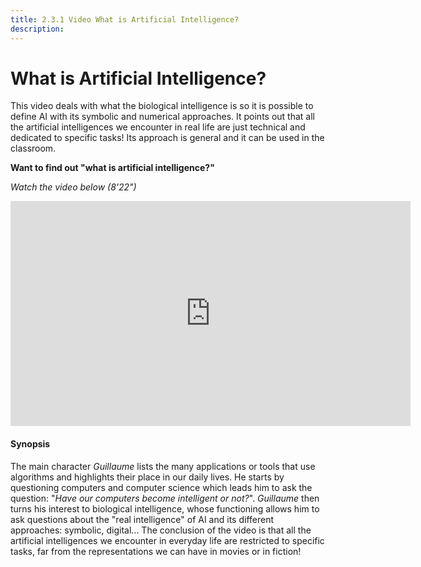 ```yaml
---
title: 2.3.1 Video What is Artificial Intelligence?
description:
---
```


# What is Artificial Intelligence?

This video deals with what the biological intelligence is so it is possible to define AI with its symbolic and numerical approaches. It points out that all the artificial intelligences we encounter in real life are just technical and dedicated to specific tasks!
Its approach is general and it can be used in the classroom.

**Want to find out "what is artificial intelligence?"**  

_Watch the video below (8'22")_

<center><iframe width="640" height="360" src="https://www.youtube.com/embed/bkuWz0eAS7w?rel=0&showinfo=0&cc_load_policy=1&hl=en&modestbranding=1" frameborder="0" allowfullscreen></iframe></center>

#### Synopsis
The main character _Guillaume_ lists the many applications or tools that use algorithms and highlights their place in our daily lives. He starts by questioning computers and computer science which leads him to ask the question: "*Have our computers become intelligent or not?*".
_Guillaume_ then turns his interest to biological intelligence, whose functioning allows him to ask questions about the "real intelligence" of AI and its different approaches: symbolic, digital... The conclusion of the video is that all the artificial intelligences we encounter in everyday life are restricted to specific tasks, far from the representations we can have in movies or in fiction!
